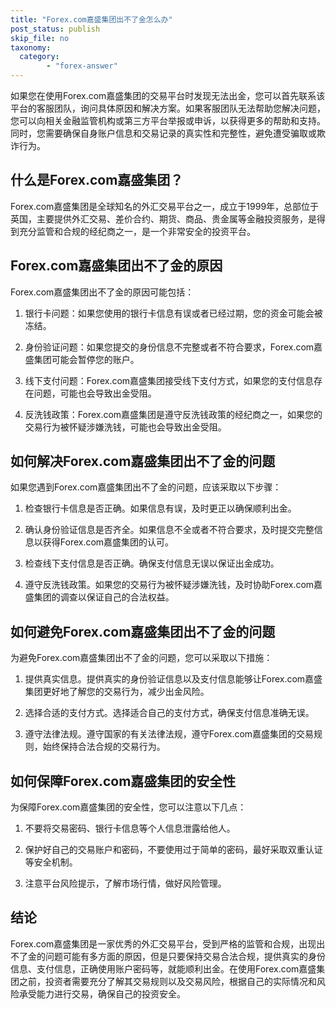 ```yaml
---
title: "Forex.com嘉盛集团出不了金怎么办"
post_status: publish
skip_file: no
taxonomy:
  category:
        - "forex-answer"
---
```


如果您在使用Forex.com嘉盛集团的交易平台时发现无法出金，您可以首先联系该平台的客服团队，询问具体原因和解决方案。如果客服团队无法帮助您解决问题，您可以向相关金融监管机构或第三方平台举报或申诉，以获得更多的帮助和支持。同时，您需要确保自身账户信息和交易记录的真实性和完整性，避免遭受骗取或欺诈行为。

## 什么是Forex.com嘉盛集团？

Forex.com嘉盛集团是全球知名的外汇交易平台之一，成立于1999年，总部位于英国，主要提供外汇交易、差价合约、期货、商品、贵金属等金融投资服务，是得到充分监管和合规的经纪商之一，是一个非常安全的投资平台。

## Forex.com嘉盛集团出不了金的原因

Forex.com嘉盛集团出不了金的原因可能包括：

1. 银行卡问题：如果您使用的银行卡信息有误或者已经过期，您的资金可能会被冻结。

2. 身份验证问题：如果您提交的身份信息不完整或者不符合要求，Forex.com嘉盛集团可能会暂停您的账户。

3. 线下支付问题：Forex.com嘉盛集团接受线下支付方式，如果您的支付信息存在问题，可能也会导致出金受阻。

4. 反洗钱政策：Forex.com嘉盛集团是遵守反洗钱政策的经纪商之一，如果您的交易行为被怀疑涉嫌洗钱，可能也会导致出金受阻。

## 如何解决Forex.com嘉盛集团出不了金的问题

如果您遇到Forex.com嘉盛集团出不了金的问题，应该采取以下步骤：

1. 检查银行卡信息是否正确。如果信息有误，及时更正以确保顺利出金。

2. 确认身份验证信息是否齐全。如果信息不全或者不符合要求，及时提交完整信息以获得Forex.com嘉盛集团的认可。

3. 检查线下支付信息是否正确。确保支付信息无误以保证出金成功。

4. 遵守反洗钱政策。如果您的交易行为被怀疑涉嫌洗钱，及时协助Forex.com嘉盛集团的调查以保证自己的合法权益。

## 如何避免Forex.com嘉盛集团出不了金的问题

为避免Forex.com嘉盛集团出不了金的问题，您可以采取以下措施：

1. 提供真实信息。提供真实的身份验证信息以及支付信息能够让Forex.com嘉盛集团更好地了解您的交易行为，减少出金风险。

2. 选择合适的支付方式。选择适合自己的支付方式，确保支付信息准确无误。

3. 遵守法律法规。遵守国家的有关法律法规，遵守Forex.com嘉盛集团的交易规则，始终保持合法合规的交易行为。

## 如何保障Forex.com嘉盛集团的安全性

为保障Forex.com嘉盛集团的安全性，您可以注意以下几点：

1. 不要将交易密码、银行卡信息等个人信息泄露给他人。

2. 保护好自己的交易账户和密码，不要使用过于简单的密码，最好采取双重认证等安全机制。

3. 注意平台风险提示，了解市场行情，做好风险管理。

## 结论

Forex.com嘉盛集团是一家优秀的外汇交易平台，受到严格的监管和合规，出现出不了金的问题可能有多方面的原因，但是只要保持交易合法合规，提供真实的身份信息、支付信息，正确使用账户密码等，就能顺利出金。在使用Forex.com嘉盛集团之前，投资者需要充分了解其交易规则以及交易风险，根据自己的实际情况和风险承受能力进行交易，确保自己的投资安全。 
